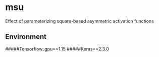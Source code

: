 # msu
Effect of parameterizing square-based asymmetric activation functions


## Environment
#####Tensorflow_gpu==1.15
#####Keras==2.3.0
